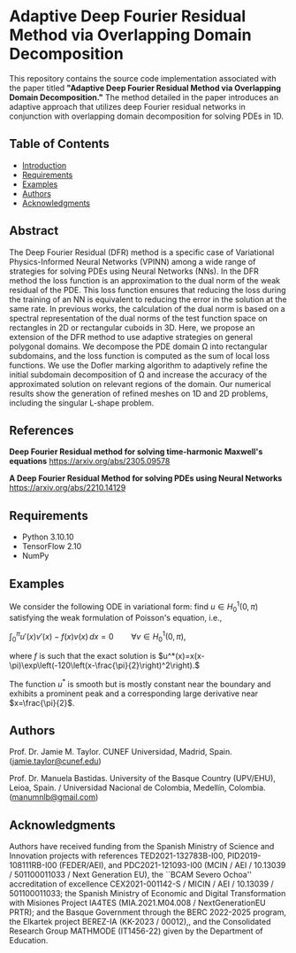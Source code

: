 # Adaptive Deep Fourier Residual Method via Overlapping Domain Decomposition

This repository contains the source code implementation associated with the paper titled **"Adaptive Deep Fourier Residual Method via Overlapping Domain Decomposition."** The method detailed in the paper introduces an adaptive approach that utilizes deep Fourier residual networks in conjunction with overlapping domain decomposition for solving PDEs in 1D. 

## Table of Contents

- [Introduction](#introduction)
- [Requirements](#requirements)
- [Examples](#examples)
- [Authors](#authors)
- [Acknowledgments](#acknowledgments)

## Abstract

The Deep Fourier Residual (DFR) method is a specific case of Variational Physics-Informed Neural Networks (VPINN) among a wide range of strategies for solving PDEs using Neural Networks (NNs). In the DFR method the loss function is an approximation to the dual norm of the weak residual of the PDE. This loss function ensures that reducing the loss during the training of an NN is equivalent to reducing the error in the solution at the same rate. In previous works, the calculation of the dual norm is based on a spectral representation of the dual norms of the test function space on rectangles in 2D or rectangular cuboids in 3D. Here, we propose an extension of the DFR method to use adaptive strategies on general polygonal domains. We decompose the PDE domain Ω into rectangular subdomains, and the loss function is computed as the sum of local loss functions. We use the Dofler marking algorithm to adaptively refine the initial subdomain decomposition of Ω and increase the accuracy of the approximated solution on relevant regions of the domain. Our numerical results show the generation of refined meshes on 1D and 2D problems, including the singular L-shape problem.

## References 

**Deep Fourier Residual method for solving time-harmonic Maxwell's equations**
https://arxiv.org/abs/2305.09578

**A Deep Fourier Residual Method for solving PDEs using Neural Networks**
https://arxiv.org/abs/2210.14129



## Requirements

- Python 3.10.10
- TensorFlow 2.10
- NumPy

## Examples

We consider the following ODE in variational form: find $u\in H^1_0(0,\pi)$ satisfying the weak formulation of Poisson's equation, i.e., 

$\int_0^\pi u'(x)v'(x)-f(x)v(x)\,dx = 0 \qquad \forall v\in H^1_0(0,\pi),$

where $f$ is such that the exact solution is
$u^*(x)=x(x-\pi)\exp\left(-120\left(x-\frac{\pi}{2}\right)^2\right).$

The function $u^*$ is smooth but is mostly constant near the boundary and exhibits a prominent peak and a corresponding large derivative near $x=\frac{\pi}{2}$. 

## Authors 

Prof. Dr. Jamie M. Taylor. CUNEF Universidad, Madrid, Spain. (jamie.taylor@cunef.edu) 

Prof. Dr. Manuela Bastidas. University of the Basque Country (UPV/EHU), Leioa, Spain. / Universidad Nacional de Colombia, Medellín, Colombia. (manumnlb@gmail.com)

## Acknowledgments

Authors have received funding from the Spanish Ministry of Science and Innovation projects with references TED2021-132783B-I00, PID2019-108111RB-I00 (FEDER/AEI), and PDC2021-121093-I00 (MCIN / AEI / 10.13039 / 501100011033 / Next Generation EU), the ``BCAM Severo Ochoa'' accreditation of excellence CEX2021-001142-S / MICIN / AEI / 10.13039 / 501100011033; the Spanish Ministry of Economic and Digital Transformation with Misiones Project IA4TES (MIA.2021.M04.008 / NextGenerationEU PRTR); and the Basque Government through the BERC 2022-2025 program, the Elkartek project BEREZ-IA (KK-2023 / 00012),, and the Consolidated Research Group MATHMODE (IT1456-22) given by the Department of Education. 
